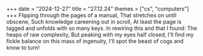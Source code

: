 +++
date = "2024-12-27"
title = "27.12.24"
themes = ["cs", "computers"]
+++
Flipping through the pages of a manual,
That stretches on until obscene,
Such knowledge careening out in scroll,
At least the page is tagged and unfolds with so many keys.
In rewiring this and that I found:
The heaps of raw complexity,
But peaking with my eyes half closed,
I'll find my fickle balance on this mass of ingenuity,
I'll spot the beast of cogs and know to turn!
